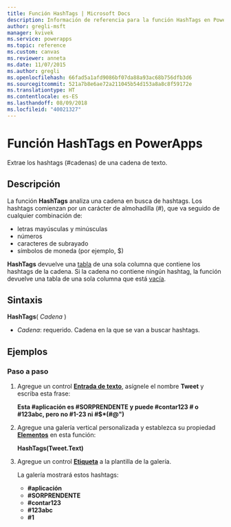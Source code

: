 ```yaml
---
title: Función HashTags | Microsoft Docs
description: Información de referencia para la función HashTags en PowerApps, incluidos ejemplos y sintaxis
author: gregli-msft
manager: kvivek
ms.service: powerapps
ms.topic: reference
ms.custom: canvas
ms.reviewer: anneta
ms.date: 11/07/2015
ms.author: gregli
ms.openlocfilehash: 66fad5a1afd9086bf07da88a93ac68b756dfb3d6
ms.sourcegitcommit: 521a7b8e6ae72a211045b54d153a8a8c8f59172e
ms.translationtype: HT
ms.contentlocale: es-ES
ms.lasthandoff: 08/09/2018
ms.locfileid: "40021327"
---
```

# <a name="hashtags-function-in-powerapps"></a>Función HashTags en PowerApps
Extrae los hashtags (#cadenas) de una cadena de texto.

## <a name="description"></a>Descripción
La función **HashTags** analiza una cadena en busca de hashtags. Los hashtags comienzan por un carácter de almohadilla (#), que va seguido de cualquier combinación de:

* letras mayúsculas y minúsculas
* números
* caracteres de subrayado
* símbolos de moneda (por ejemplo, $)

**HashTags** devuelve una [tabla](../working-with-tables.md) de una sola columna que contiene los hashtags de la cadena.  Si la cadena no contiene ningún hashtag, la función devuelve una tabla de una sola columna que está [vacía](function-isblank-isempty.md).

## <a name="syntax"></a>Sintaxis
**HashTags**( *Cadena* )

* *Cadena*: requerido.  Cadena en la que se van a buscar hashtags.

## <a name="examples"></a>Ejemplos
### <a name="step-by-step"></a>Paso a paso
1. Agregue un control **[Entrada de texto](../controls/control-text-input.md)**, asígnele el nombre **Tweet** y escriba esta frase:
   
    **Esta #aplicación es #SORPRENDENTE y puede #contar123 # o #123abc, pero no #1-23 ni #$\*(#\@")**
2. Agregue una galería vertical personalizada y establezca su propiedad **[Elementos](../controls/properties-core.md)** en esta función:
   
    **HashTags(Tweet.Text)**
3. Agregue un control **[Etiqueta](../controls/control-text-box.md)** a la plantilla de la galería.
   
    La galería mostrará estos hashtags:
   
   * **\#aplicación**
   * **\#SORPRENDENTE**
   * **\#contar123**
   * **\#123abc**
   * **\#1**

